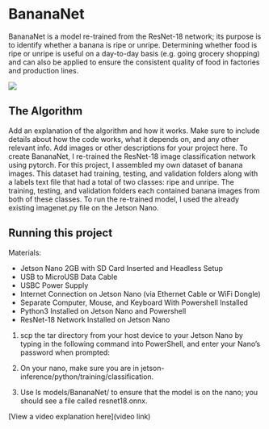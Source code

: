# BananaNet

 BananaNet is a model re-trained from the ResNet-18 network; its purpose is to identify whether a banana is ripe or unripe. Determining whether food is ripe or unripe is useful on a day-to-day basis (e.g. going grocery shopping) and can also be applied to ensure the consistent quality of food in factories and production lines.

![]([Imgur](https://imgur.com/Sm5NS15))

## The Algorithm

Add an explanation of the algorithm and how it works. Make sure to include details about how the code works, what it depends on, and any other relevant info. Add images or other descriptions for your project here.
To create BananaNet, I re-trained the ResNet-18 image classification network using pytorch. For this project, I assembled my own dataset of banana images. This dataset had training, testing, and validation folders along with a labels text file that had a total of two classes: ripe and unripe. The training, testing, and validation folders each contained banana images from both of these classes. To run the re-trained model, I used the already existing imagenet.py file on the Jetson Nano.

## Running this project

Materials:
- Jetson Nano 2GB with SD Card Inserted and Headless Setup
- USB to MicroUSB Data Cable
- USBC Power Supply
- Internet Connection on Jetson Nano (via Ethernet Cable or WiFi Dongle)
- Separate Computer, Mouse, and Keyboard With Powershell Installed
- Python3 Installed on Jetson Nano and Powershell
- ResNet-18 Network Installed on Jetson Nano

1. scp the tar directory from your host device to your Jetson Nano by typing in the following command into PowerShell, and enter your Nano’s password when prompted:

1. On your nano, make sure you are in jetson-inference/python/training/classification.
2. Use ls models/BananaNet/ to ensure that the model is on the nano; you should see a file called resnet18.onnx.

[View a video explanation here](video link)
